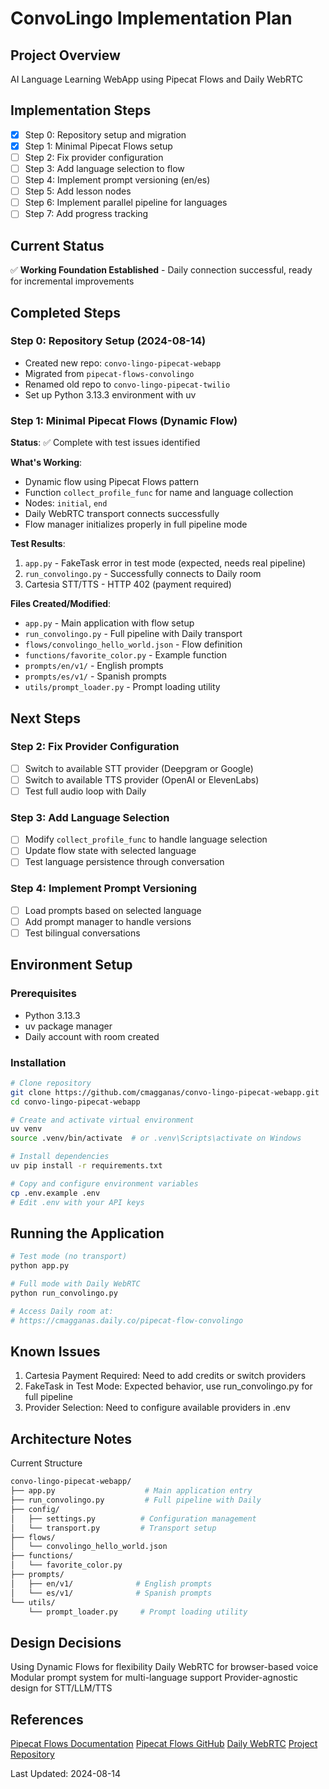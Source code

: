 # ConvoLingo Implementation Plan

## Project Overview

AI Language Learning WebApp using Pipecat Flows and Daily WebRTC

## Implementation Steps

- [x] Step 0: Repository setup and migration
- [x] Step 1: Minimal Pipecat Flows setup
- [ ] Step 2: Fix provider configuration
- [ ] Step 3: Add language selection to flow
- [ ] Step 4: Implement prompt versioning (en/es)
- [ ] Step 5: Add lesson nodes
- [ ] Step 6: Implement parallel pipeline for languages
- [ ] Step 7: Add progress tracking

## Current Status

✅ **Working Foundation Established** - Daily connection successful, ready for incremental improvements

## Completed Steps

### Step 0: Repository Setup (2024-08-14)

- Created new repo: `convo-lingo-pipecat-webapp`
- Migrated from `pipecat-flows-convolingo`
- Renamed old repo to `convo-lingo-pipecat-twilio`
- Set up Python 3.13.3 environment with uv

### Step 1: Minimal Pipecat Flows (Dynamic Flow)

**Status**: ✅ Complete with test issues identified

**What's Working**:

- Dynamic flow using Pipecat Flows pattern
- Function `collect_profile_func` for name and language collection
- Nodes: `initial`, `end`
- Daily WebRTC transport connects successfully
- Flow manager initializes properly in full pipeline mode

**Test Results**:

1. `app.py` - FakeTask error in test mode (expected, needs real pipeline)
2. `run_convolingo.py` - Successfully connects to Daily room
3. Cartesia STT/TTS - HTTP 402 (payment required)

**Files Created/Modified**:

- `app.py` - Main application with flow setup
- `run_convolingo.py` - Full pipeline with Daily transport
- `flows/convolingo_hello_world.json` - Flow definition
- `functions/favorite_color.py` - Example function
- `prompts/en/v1/` - English prompts
- `prompts/es/v1/` - Spanish prompts
- `utils/prompt_loader.py` - Prompt loading utility

## Next Steps

### Step 2: Fix Provider Configuration

- [ ] Switch to available STT provider (Deepgram or Google)
- [ ] Switch to available TTS provider (OpenAI or ElevenLabs)
- [ ] Test full audio loop with Daily

### Step 3: Add Language Selection

- [ ] Modify `collect_profile_func` to handle language selection
- [ ] Update flow state with selected language
- [ ] Test language persistence through conversation

### Step 4: Implement Prompt Versioning

- [ ] Load prompts based on selected language
- [ ] Add prompt manager to handle versions
- [ ] Test bilingual conversations

## Environment Setup

### Prerequisites

- Python 3.13.3
- uv package manager
- Daily account with room created

### Installation

```bash
# Clone repository
git clone https://github.com/cmagganas/convo-lingo-pipecat-webapp.git
cd convo-lingo-pipecat-webapp

# Create and activate virtual environment
uv venv
source .venv/bin/activate  # or .venv\Scripts\activate on Windows

# Install dependencies
uv pip install -r requirements.txt

# Copy and configure environment variables
cp .env.example .env
# Edit .env with your API keys
```

## Running the Application

```bash
# Test mode (no transport)
python app.py

# Full mode with Daily WebRTC
python run_convolingo.py

# Access Daily room at:
# https://cmagganas.daily.co/pipecat-flow-convolingo
```

## Known Issues

1. Cartesia Payment Required: Need to add credits or switch providers
2. FakeTask in Test Mode: Expected behavior, use run_convolingo.py for full pipeline
3. Provider Selection: Need to configure available providers in .env

## Architecture Notes

Current Structure
```bash
convo-lingo-pipecat-webapp/
├── app.py                    # Main application entry
├── run_convolingo.py         # Full pipeline with Daily
├── config/
│   ├── settings.py          # Configuration management
│   └── transport.py         # Transport setup
├── flows/
│   └── convolingo_hello_world.json
├── functions/
│   └── favorite_color.py
├── prompts/
│   ├── en/v1/              # English prompts
│   └── es/v1/              # Spanish prompts
└── utils/
    └── prompt_loader.py     # Prompt loading utility
```

## Design Decisions

Using Dynamic Flows for flexibility
Daily WebRTC for browser-based voice
Modular prompt system for multi-language support
Provider-agnostic design for STT/LLM/TTS

## References

[Pipecat Flows Documentation](https://docs.pipecat.ai/guides/features/pipecat-flows)
[Pipecat Flows GitHub](https://github.com/pipecat-ai/pipecat-flows)
[Daily WebRTC](https://daily.co)
[Project Repository](https://github.com/cmagganas/convo-lingo-pipecat-webapp)

Last Updated: 2024-08-14
